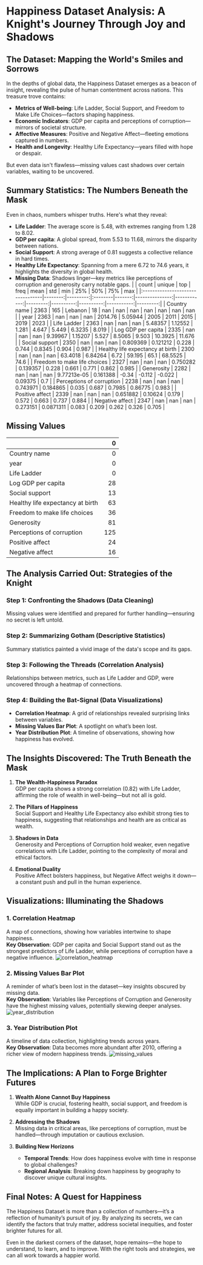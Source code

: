 # Happiness Dataset Analysis: A Knight's Journey Through Joy and Shadows

## The Dataset: Mapping the World's Smiles and Sorrows
In the depths of global data, the Happiness Dataset emerges as a beacon of insight, revealing the pulse of human contentment across nations. This treasure trove contains:

- **Metrics of Well-being**: Life Ladder, Social Support, and Freedom to Make Life Choices—factors shaping happiness.
- **Economic Indicators**: GDP per capita and perceptions of corruption—mirrors of societal structure.
- **Affective Measures**: Positive and Negative Affect—fleeting emotions captured in numbers.
- **Health and Longevity**: Healthy Life Expectancy—years filled with hope or despair.

But even data isn't flawless—missing values cast shadows over certain variables, waiting to be uncovered.

## Summary Statistics: The Numbers Beneath the Mask
Even in chaos, numbers whisper truths. Here's what they reveal:

- **Life Ladder**: The average score is 5.48, with extremes ranging from 1.28 to 8.02.
- **GDP per capita**: A global spread, from 5.53 to 11.68, mirrors the disparity between nations.
- **Social Support**: A strong average of 0.81 suggests a collective reliance in hard times.
- **Healthy Life Expectancy**: Spanning from a mere 6.72 to 74.6 years, it highlights the diversity in global health.
- **Missing Data**: Shadows linger—key metrics like perceptions of corruption and generosity carry notable gaps.
|                                  |   count |   unique | top     |   freq |           mean |         std |      min |       25% |       50% |        75% |      max |
|:---------------------------------|--------:|---------:|:--------|-------:|---------------:|------------:|---------:|----------:|----------:|-----------:|---------:|
| Country name                     |    2363 |      165 | Lebanon |     18 |  nan           | nan         |  nan     |  nan      |  nan      |  nan       |  nan     |
| year                             |    2363 |      nan | nan     |    nan | 2014.76        |   5.05944   | 2005     | 2011      | 2015      | 2019       | 2023     |
| Life Ladder                      |    2363 |      nan | nan     |    nan |    5.48357     |   1.12552   |    1.281 |    4.647  |    5.449  |    6.3235  |    8.019 |
| Log GDP per capita               |    2335 |      nan | nan     |    nan |    9.39967     |   1.15207   |    5.527 |    8.5065 |    9.503  |   10.3925  |   11.676 |
| Social support                   |    2350 |      nan | nan     |    nan |    0.809369    |   0.121212  |    0.228 |    0.744  |    0.8345 |    0.904   |    0.987 |
| Healthy life expectancy at birth |    2300 |      nan | nan     |    nan |   63.4018      |   6.84264   |    6.72  |   59.195  |   65.1    |   68.5525  |   74.6   |
| Freedom to make life choices     |    2327 |      nan | nan     |    nan |    0.750282    |   0.139357  |    0.228 |    0.661  |    0.771  |    0.862   |    0.985 |
| Generosity                       |    2282 |      nan | nan     |    nan |    9.77213e-05 |   0.161388  |   -0.34  |   -0.112  |   -0.022  |    0.09375 |    0.7   |
| Perceptions of corruption        |    2238 |      nan | nan     |    nan |    0.743971    |   0.184865  |    0.035 |    0.687  |    0.7985 |    0.86775 |    0.983 |
| Positive affect                  |    2339 |      nan | nan     |    nan |    0.651882    |   0.10624   |    0.179 |    0.572  |    0.663  |    0.737   |    0.884 |
| Negative affect                  |    2347 |      nan | nan     |    nan |    0.273151    |   0.0871311 |    0.083 |    0.209  |    0.262  |    0.326   |    0.705 |

## Missing Values
|                                  |   0 |
|:---------------------------------|----:|
| Country name                     |   0 |
| year                             |   0 |
| Life Ladder                      |   0 |
| Log GDP per capita               |  28 |
| Social support                   |  13 |
| Healthy life expectancy at birth |  63 |
| Freedom to make life choices     |  36 |
| Generosity                       |  81 |
| Perceptions of corruption        | 125 |
| Positive affect                  |  24 |
| Negative affect                  |  16 |


## The Analysis Carried Out: Strategies of the Knight
### Step 1: Confronting the Shadows (Data Cleaning)
Missing values were identified and prepared for further handling—ensuring no secret is left untold.

### Step 2: Summarizing Gotham (Descriptive Statistics)
Summary statistics painted a vivid image of the data's scope and its gaps.

### Step 3: Following the Threads (Correlation Analysis)
Relationships between metrics, such as Life Ladder and GDP, were uncovered through a heatmap of connections.

### Step 4: Building the Bat-Signal (Data Visualizations)
- **Correlation Heatmap**: A grid of relationships revealed surprising links between variables.
- **Missing Values Bar Plot**: A spotlight on what’s been lost.
- **Year Distribution Plot**: A timeline of observations, showing how happiness has evolved.

## The Insights Discovered: The Truth Beneath the Mask
1. **The Wealth-Happiness Paradox**  
   GDP per capita shows a strong correlation (0.82) with Life Ladder, affirming the role of wealth in well-being—but not all is gold.

2. **The Pillars of Happiness**  
   Social Support and Healthy Life Expectancy also exhibit strong ties to happiness, suggesting that relationships and health are as critical as wealth.

3. **Shadows in Data**  
   Generosity and Perceptions of Corruption hold weaker, even negative correlations with Life Ladder, pointing to the complexity of moral and ethical factors.

4. **Emotional Duality**  
   Positive Affect bolsters happiness, but Negative Affect weighs it down—a constant push and pull in the human experience.

## Visualizations: Illuminating the Shadows
### 1. Correlation Heatmap
A map of connections, showing how variables intertwine to shape happiness.  
**Key Observation**: GDP per capita and Social Support stand out as the strongest predictors of Life Ladder, while perceptions of corruption have a negative influence.
        ![correlation_heatmap](https://github.com/user-attachments/assets/a823b809-9870-478f-a6b0-2890344b525a)

### 2. Missing Values Bar Plot
A reminder of what’s been lost in the dataset—key insights obscured by missing data.  
**Key Observation**: Variables like Perceptions of Corruption and Generosity have the highest missing values, potentially skewing deeper analyses.
      ![year_distribution](https://github.com/user-attachments/assets/864f2453-9135-4cfc-9c94-945f49c574ed)

### 3. Year Distribution Plot
A timeline of data collection, highlighting trends across years.  
**Key Observation**: Data becomes more abundant after 2010, offering a richer view of modern happiness trends.
       ![missing_values](https://github.com/user-attachments/assets/ea9c542d-85c6-4293-8944-ed9399ecd1e9)

## The Implications: A Plan to Forge Brighter Futures
1. **Wealth Alone Cannot Buy Happiness**  
   While GDP is crucial, fostering health, social support, and freedom is equally important in building a happy society.

2. **Addressing the Shadows**  
   Missing data in critical areas, like perceptions of corruption, must be handled—through imputation or cautious exclusion.

3. **Building New Horizons**  
   - **Temporal Trends**: How does happiness evolve with time in response to global challenges?
   - **Regional Analysis**: Breaking down happiness by geography to discover unique cultural insights.

## Final Notes: A Quest for Happiness
The Happiness Dataset is more than a collection of numbers—it’s a reflection of humanity’s pursuit of joy. By analyzing its secrets, we can identify the factors that truly matter, address societal inequities, and foster brighter futures for all.

Even in the darkest corners of the dataset, hope remains—the hope to understand, to learn, and to improve. With the right tools and strategies, we can all work towards a happier world.


